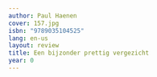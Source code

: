 ```yaml
---
author: Paul Haenen
cover: 157.jpg
isbn: "9789035104525"
lang: en-us
layout: review
title: Een bijzonder prettig vergezicht
year: 0
---
```

